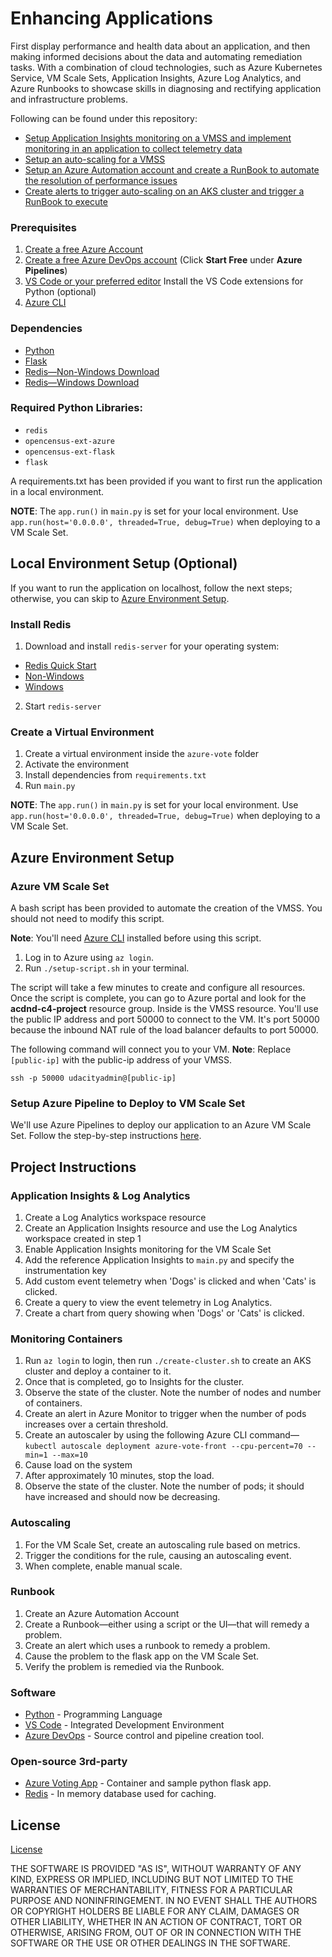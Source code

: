 # Enhancing Applications

First display performance and health data about an application, and then making informed decisions about the data and automating remediation tasks. With a combination of cloud technologies, such as Azure Kubernetes Service, VM Scale Sets, Application Insights, Azure Log Analytics, and Azure Runbooks to showcase skills in diagnosing and rectifying application and infrastructure problems.

Following can be found under this repository:

- [Setup Application Insights monitoring on a VMSS and implement monitoring in an application to collect telemetry data](subprojects/autoscaling-vmss/README.md)
- [Setup an auto-scaling for a VMSS](./subprojects/autoscaling-vmss/README.md)
- [Setup an Azure Automation account and create a RunBook to automate the resolution of performance issues](subprojects/runbook/README.md)
- [Create alerts to trigger auto-scaling on an AKS cluster and trigger a RunBook to execute](subprojects/kubernetes-cluster/README.md)


### Prerequisites



1. [Create a free Azure Account](https://azure.microsoft.com/en-us/free/)
2. [Create a free Azure DevOps account](https://azure.microsoft.com/en-us/pricing/details/devops/azure-devops-services/) (Click **Start Free** under **Azure Pipelines**)
3. [VS Code or your preferred editor](https://code.visualstudio.com/Download) Install the VS Code extensions for Python (optional)
4. [Azure CLI](https://docs.microsoft.com/en-us/cli/azure/install-azure-cli?view=azure-cli-latest)

### Dependencies

- [Python](https://www.python.org/downloads/)
- [Flask](https://flask.palletsprojects.com/en/1.1.x/installation/#installation)
- [Redis—Non-Windows Download](https://redis.io/download)
- [Redis—Windows Download](https://riptutorial.com/redis/example/29962/installing-and-running-redis-server-on-windows)

### Required Python Libraries:

- `redis`
- `opencensus-ext-azure`
- `opencensus-ext-flask`
- `flask`

A requirements.txt has been provided if you want to first run the application in a local environment.

**NOTE**: The `app.run()` in `main.py` is set for your local environment. Use `app.run(host='0.0.0.0', threaded=True, debug=True)` when deploying to a VM Scale Set.

## Local Environment Setup (Optional)

If you want to run the application on localhost, follow the next steps; otherwise, you can skip to [Azure Environment Setup](#azure-environment-setup).

### Install Redis

1. Download and install `redis-server` for your operating system:

- [Redis Quick Start](https://redis.io/topics/quickstart)
- [Non-Windows](https://redis.io/download)
- [Windows](https://riptutorial.com/redis/example/29962/installing-and-running-redis-server-on-windows)

2. Start `redis-server`

### Create a Virtual Environment

1. Create a virtual environment inside the `azure-vote` folder
2. Activate the environment
3. Install dependencies from `requirements.txt`
4. Run `main.py`

**NOTE**: The `app.run()` in `main.py` is set for your local environment. Use `app.run(host='0.0.0.0', threaded=True, debug=True)` when deploying to a VM Scale Set.

## Azure Environment Setup

### Azure VM Scale Set

A bash script has been provided to automate the creation of the VMSS. You should not need to modify this script.

**Note**: You'll need [Azure CLI](https://docs.microsoft.com/en-us/cli/azure/install-azure-cli?view=azure-cli-latest) installed before using this script.

1. Log in to Azure using `az login`.
2. Run `./setup-script.sh` in your terminal.

The script will take a few minutes to create and configure all resources. Once the script is complete, you can go to Azure portal and look for the **acdnd-c4-project** resource group. Inside is the VMSS resource. You'll use the public IP address and port 50000 to connect to the VM. It's port 50000 because the inbound NAT rule of the load balancer defaults to port 50000.

The following command will connect you to your VM. **Note**: Replace `[public-ip]` with the public-ip address of your VMSS.

`ssh -p 50000 udacityadmin@[public-ip]`

### Setup Azure Pipeline to Deploy to VM Scale Set

We'll use Azure Pipelines to deploy our application to an Azure VM Scale Set. Follow the step-by-step instructions [here](azure-pipelines-instructions.md).

## Project Instructions

### Application Insights & Log Analytics

1. Create a Log Analytics workspace resource
2. Create an Application Insights resource and use the Log Analytics workspace created in step 1
3. Enable Application Insights monitoring for the VM Scale Set
4. Add the reference Application Insights to `main.py` and specify the instrumentation key
5. Add custom event telemetry when 'Dogs' is clicked and when 'Cats' is clicked.
6. Create a query to view the event telemetry in Log Analytics.
7. Create a chart from query showing when 'Dogs' or 'Cats' is clicked.

### Monitoring Containers

1. Run `az login` to login, then run `./create-cluster.sh` to create an AKS cluster and deploy a container to it.
2. Once that is completed, go to Insights for the cluster.
3. Observe the state of the cluster. Note the number of nodes and number of containers.
4. Create an alert in Azure Monitor to trigger when the number of pods increases over a certain threshold.
5. Create an autoscaler by using the following Azure CLI command—`kubectl autoscale deployment azure-vote-front --cpu-percent=70 --min=1 --max=10`
6. Cause load on the system
7. After approximately 10 minutes, stop the load.
8. Observe the state of the cluster. Note the number of pods; it should have increased and should now be decreasing.

### Autoscaling

1. For the VM Scale Set, create an autoscaling rule based on metrics.
2. Trigger the conditions for the rule, causing an autoscaling event.
3. When complete, enable manual scale.

### Runbook

1. Create an Azure Automation Account
2. Create a Runbook—either using a script or the UI—that will remedy a problem.
3. Create an alert which uses a runbook to remedy a problem.
4. Cause the problem to the flask app on the VM Scale Set.
5. Verify the problem is remedied via the Runbook.

### Software

- [Python](https://www.python.org/downloads/) - Programming Language
- [VS Code](https://code.visualstudio.com/) - Integrated Development Environment
- [Azure DevOps](https://dev.azure.com) - Source control and pipeline creation tool.

### Open-source 3rd-party

- [Azure Voting App](https://github.com/Azure-Samples/azure-voting-app-redis) - Container and sample python flask app.
- [Redis](https://redis.io/) - In memory database used for caching.

## License

[License](./LICENSE.md)

THE SOFTWARE IS PROVIDED "AS IS", WITHOUT WARRANTY OF ANY KIND, EXPRESS OR IMPLIED, INCLUDING BUT NOT LIMITED TO THE WARRANTIES OF MERCHANTABILITY, FITNESS FOR A PARTICULAR PURPOSE AND NONINFRINGEMENT. IN NO EVENT SHALL THE AUTHORS OR COPYRIGHT HOLDERS BE LIABLE FOR ANY CLAIM, DAMAGES OR OTHER LIABILITY, WHETHER IN AN ACTION OF CONTRACT, TORT OR OTHERWISE, ARISING FROM, OUT OF OR IN CONNECTION WITH THE SOFTWARE OR THE USE OR OTHER DEALINGS IN THE SOFTWARE.
